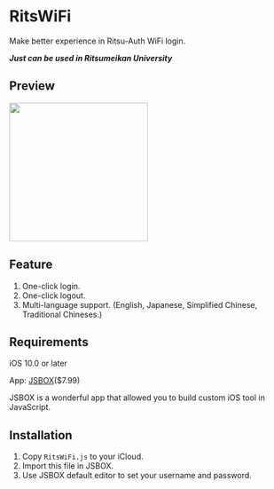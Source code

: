 # RitsWiFi
Make better experience in Ritsu-Auth WiFi login.

***Just can be used in Ritsumeikan University***
## Preview
<img src="https://cdn.rawgit.com/fang2hou/RitsWiFi/JSBOX/extra/example.png" width="250px"/>

## Feature
1. One-click login.
2. One-click logout.
3. Multi-language support.
(English, Japanese, Simplified Chinese, Traditional Chineses.)

## Requirements
iOS 10.0 or later

App: [JSBOX](https://itunes.apple.com/us/app/jsbox-make-your-own-tools/id1312014438?mt=8)($7.99)

JSBOX is a wonderful app that allowed you to build custom iOS tool in JavaScript.

## Installation
1. Copy `RitsWiFi.js` to your iCloud.
2. Import this file in JSBOX.
3. Use JSBOX default editor to set your username and password.
